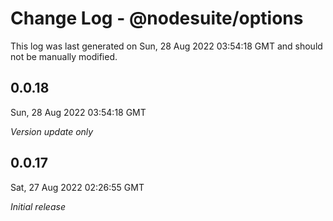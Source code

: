 # Change Log - @nodesuite/options

This log was last generated on Sun, 28 Aug 2022 03:54:18 GMT and should not be manually modified.

## 0.0.18
Sun, 28 Aug 2022 03:54:18 GMT

_Version update only_

## 0.0.17
Sat, 27 Aug 2022 02:26:55 GMT

_Initial release_

